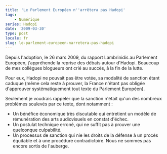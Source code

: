 ```yaml
---
title: 'Le Parlement Européen n''arrêtera pas Hadopi'
tags:
    - Numérique
series: Hadopi
date: '2009-03-30'
type: post
locale: fr
slug: le-parlement-europeen-narretera-pas-hadopi
---
```


Depuis l'adoption, le 26 mars 2009, du rapport Lambrinidis au Parlement Européen, j'appréhende la reprise des débats autour d'Hadopi. Beaucoup de mes collègues blogueurs ont crié au succès, à la fin de la lutte.

<!-- more -->

Pour eux, Hadopi ne pouvait pas être votée, sa modalité de sanction étant caduque (même cela reste à prouver, la France n'étant pas obligée d'approuver systématiquement tout texte du Parlement Européen).

Seulement je voudrais rappeler que la sanction n'était qu'un des nombreux problèmes soulevés par ce texte, dont notamment&nbsp;:

* Un bénéfice économique très discutable qui entretient un modèle de rémunération des arts audiovisuels en constat d'échec.
* Un postulat technique erroné, qui ne suffit pas à prouver une quelconque culpabilité.
* Un processus de sanction qui nie les droits de la défense à un procès équitable et à une procédure contradictoire.
  Nous ne sommes pas encore sortis de l'auberge.
